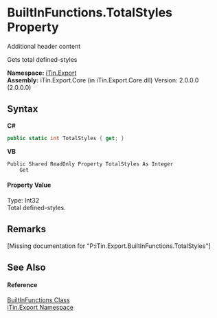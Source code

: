 # BuiltInFunctions.TotalStyles Property 
Additional header content 

Gets total defined-styles

**Namespace:**&nbsp;<a href="N_iTin_Export">iTin.Export</a><br />**Assembly:**&nbsp;iTin.Export.Core (in iTin.Export.Core.dll) Version: 2.0.0.0 (2.0.0.0)

## Syntax

**C#**<br />
``` C#
public static int TotalStyles { get; }
```

**VB**<br />
``` VB
Public Shared ReadOnly Property TotalStyles As Integer
	Get
```


#### Property Value
Type: Int32<br />Total defined-styles.

## Remarks
\[Missing <remarks> documentation for "P:iTin.Export.BuiltInFunctions.TotalStyles"\]

## See Also


#### Reference
<a href="T_iTin_Export_BuiltInFunctions">BuiltInFunctions Class</a><br /><a href="N_iTin_Export">iTin.Export Namespace</a><br />